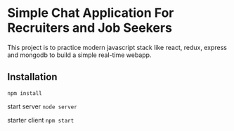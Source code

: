 # Simple Chat Application For Recruiters and Job Seekers
This project is to practice modern javascript stack like react, redux, express and mongodb to build a simple real-time webapp.

## Installation
`npm install`

start server
`node server`

starter client
`npm start`
